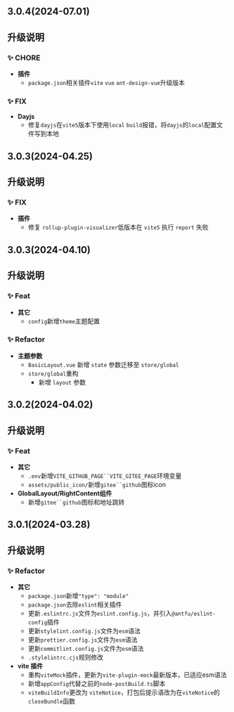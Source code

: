 ## 3.0.4(2024-07.01)

## 升级说明

### ✨ CHORE

- **插件**
  - `package.json`相关插件`vite` `vue` `ant-design-vue`升级版本

### ✨ FIX

- **Dayjs**
  - 修复`dayjs`在`vite5`版本下使用`local` `build`报错，将`dayjs`的`local`配置文件写到本地

## 3.0.3(2024-04.25)

## 升级说明

### ✨ FIX

- **插件**
  - 修复 `rollup-plugin-visualizer`低版本在 `vite5` 执行 `report` 失败

## 3.0.3(2024-04.10)

## 升级说明

### ✨ Feat

- **其它**
  - `config`新增`theme`主题配置

### ✨ Refactor

- **主题参数**
  - `BasicLayout.vue` 新增 `state` 参数迁移至 `store/global`
  - `store/global`重构
    - 新增 `layout` 参数


## 3.0.2(2024-04.02)

## 升级说明

### ✨ Feat

- **其它**
  - `.env`新增`VITE_GITHUB_PAGE``VITE_GITEE_PAGE`环境变量
  - `assets/public_icon/`新增`gitee``github`图标icon
- **GlobalLayout/RightContent组件**
  - 新增`gitee``github`图标和地址跳转

## 3.0.1(2024-03.28)

## 升级说明

### ✨ Refactor

- **其它**
  - `package.json`新增`"type": "module"`
  - `package.json`去除`eslint`相关插件
  - 更新`.eslintrc.js`文件为`eslint.config.js`，并引入`@antfu/eslint-config`插件
  - 更新`stylelint.config.js`文件为`esm`语法
  - 更新`prettier.config.js`文件为`esm`语法
  - 更新`commitlint.config.js`文件为`esm`语法
  - `.stylelintrc.cjs`规则修改
- **vite 插件**
  - 重构`viteMock`插件，更新为`vite-plugin-mock`最新版本，已适应esm语法
  - 新增`appConfig`代替之前的`node-postBuild.ts`脚本
  - `viteBuildInfo`更改为 `viteNotice`，打包后提示语改为在`viteNotice`的`closeBundle`函数


